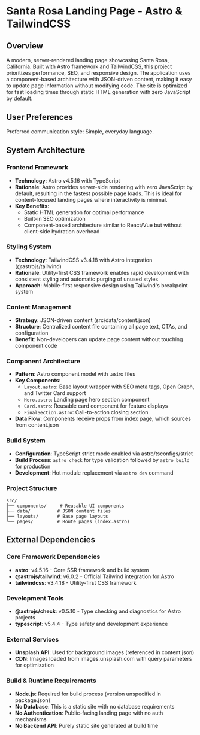 # Santa Rosa Landing Page - Astro & TailwindCSS

## Overview

A modern, server-rendered landing page showcasing Santa Rosa, California. Built with Astro framework and TailwindCSS, this project prioritizes performance, SEO, and responsive design. The application uses a component-based architecture with JSON-driven content, making it easy to update page information without modifying code. The site is optimized for fast loading times through static HTML generation with zero JavaScript by default.

## User Preferences

Preferred communication style: Simple, everyday language.

## System Architecture

### Frontend Framework
- **Technology**: Astro v4.5.16 with TypeScript
- **Rationale**: Astro provides server-side rendering with zero JavaScript by default, resulting in the fastest possible page loads. This is ideal for content-focused landing pages where interactivity is minimal.
- **Key Benefits**: 
  - Static HTML generation for optimal performance
  - Built-in SEO optimization
  - Component-based architecture similar to React/Vue but without client-side hydration overhead

### Styling System
- **Technology**: TailwindCSS v3.4.18 with Astro integration (@astrojs/tailwind)
- **Rationale**: Utility-first CSS framework enables rapid development with consistent styling and automatic purging of unused styles
- **Approach**: Mobile-first responsive design using Tailwind's breakpoint system

### Content Management
- **Strategy**: JSON-driven content (src/data/content.json)
- **Structure**: Centralized content file containing all page text, CTAs, and configuration
- **Benefit**: Non-developers can update page content without touching component code

### Component Architecture
- **Pattern**: Astro component model with .astro files
- **Key Components**:
  - `Layout.astro`: Base layout wrapper with SEO meta tags, Open Graph, and Twitter Card support
  - `Hero.astro`: Landing page hero section component
  - `Card.astro`: Reusable card component for feature displays
  - `FinalSection.astro`: Call-to-action closing section
- **Data Flow**: Components receive props from index page, which sources from content.json

### Build System
- **Configuration**: TypeScript strict mode enabled via astro/tsconfigs/strict
- **Build Process**: `astro check` for type validation followed by `astro build` for production
- **Development**: Hot module replacement via `astro dev` command

### Project Structure
```
src/
├── components/     # Reusable UI components
├── data/          # JSON content files
├── layouts/       # Base page layouts
└── pages/         # Route pages (index.astro)
```

## External Dependencies

### Core Framework Dependencies
- **astro**: v4.5.16 - Core SSR framework and build system
- **@astrojs/tailwind**: v6.0.2 - Official Tailwind integration for Astro
- **tailwindcss**: v3.4.18 - Utility-first CSS framework

### Development Tools
- **@astrojs/check**: v0.5.10 - Type checking and diagnostics for Astro projects
- **typescript**: v5.4.4 - Type safety and development experience

### External Services
- **Unsplash API**: Used for background images (referenced in content.json)
- **CDN**: Images loaded from images.unsplash.com with query parameters for optimization

### Build & Runtime Requirements
- **Node.js**: Required for build process (version unspecified in package.json)
- **No Database**: This is a static site with no database requirements
- **No Authentication**: Public-facing landing page with no auth mechanisms
- **No Backend API**: Purely static site generated at build time